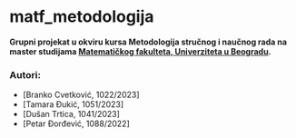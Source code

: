 # matf_metodologija

**Grupni projekat u okviru kursa Metodologija stručnog i naučnog rada na master studijama [Matematičkog fakulteta, Univerziteta u Beogradu](http://www.matf.bg.ac.rs/).**

### Autori:
- [Branko Cvetković, 1022/2023]
- [Tamara Đukić, 1051/2023]
- [Dušan Trtica, 1041/2023]
- [Petar Đorđević, 1088/2022]
